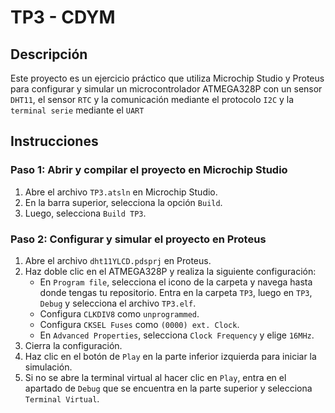 # TP3 - CDYM

## Descripción

Este proyecto es un ejercicio práctico que utiliza Microchip Studio y Proteus para configurar y simular un microcontrolador ATMEGA328P con un sensor `DHT11`, el sensor `RTC` y la comunicación mediante el protocolo `I2C` y la `terminal serie` mediante el `UART`

## Instrucciones

### Paso 1: Abrir y compilar el proyecto en Microchip Studio

1. Abre el archivo `TP3.atsln` en Microchip Studio.
2. En la barra superior, selecciona la opción `Build`.
3. Luego, selecciona `Build TP3`.

### Paso 2: Configurar y simular el proyecto en Proteus

1. Abre el archivo `dht11YLCD.pdsprj` en Proteus.
2. Haz doble clic en el ATMEGA328P y realiza la siguiente configuración:
    - En `Program file`, selecciona el icono de la carpeta y navega hasta donde tengas tu repositorio. Entra en la carpeta `TP3`, luego en `TP3`, `Debug` y selecciona el archivo `TP3.elf`.
    - Configura `CLKDIV8` como `unprogrammed`.
    - Configura `CKSEL Fuses` como `(0000) ext. Clock`.
    - En `Advanced Properties`, selecciona `Clock Frequency` y elige `16MHz`.
3. Cierra la configuración.
4. Haz clic en el botón de `Play` en la parte inferior izquierda para iniciar la simulación.
5. Si no se abre la terminal virtual al hacer clic en `Play`, entra en el apartado de `Debug` que se encuentra en la parte superior y selecciona `Terminal Virtual`.


